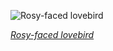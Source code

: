 
![Rosy-faced lovebird](https://upload.wikimedia.org/wikipedia/commons/thumb/4/4f/Rosy-faced_lovebird_%28Agapornis_roseicollis_roseicollis%29.jpg/450px-Rosy-faced_lovebird_%28Agapornis_roseicollis_roseicollis%29.jpg)

*[Rosy-faced lovebird](https://wikipedia.org/wiki/File:Rosy-faced_lovebird_(Agapornis_roseicollis_roseicollis).jpg)*
